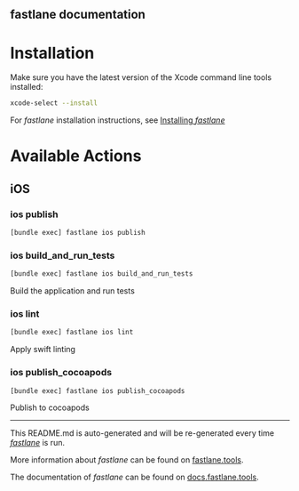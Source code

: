 fastlane documentation
----

# Installation

Make sure you have the latest version of the Xcode command line tools installed:

```sh
xcode-select --install
```

For _fastlane_ installation instructions, see [Installing _fastlane_](https://docs.fastlane.tools/#installing-fastlane)

# Available Actions

## iOS

### ios publish

```sh
[bundle exec] fastlane ios publish
```



### ios build_and_run_tests

```sh
[bundle exec] fastlane ios build_and_run_tests
```

Build the application and run tests

### ios lint

```sh
[bundle exec] fastlane ios lint
```

Apply swift linting

### ios publish_cocoapods

```sh
[bundle exec] fastlane ios publish_cocoapods
```

Publish to cocoapods

----

This README.md is auto-generated and will be re-generated every time [_fastlane_](https://fastlane.tools) is run.

More information about _fastlane_ can be found on [fastlane.tools](https://fastlane.tools).

The documentation of _fastlane_ can be found on [docs.fastlane.tools](https://docs.fastlane.tools).
